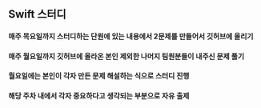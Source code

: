## Swift 스터디

#### 매주 목요일까지 스터디하는 단원에 있는 내용에서 2문제를 만들어서 깃허브에 올리기
#### 매주 월요일까지 깃허브에 올라온 본인 제외한 나머지 팀원분들이 내주신 문제 풀기
#### 월요일에는 본인이 각자 만든 문제 해설하는 식으로 스터디 진행
#### 해당 주차 내에서 각자 중요하다고 생각되는 부분으로 자유 출제
